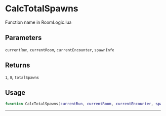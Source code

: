 # CalcTotalSpawns
Function name in RoomLogic.lua
## Parameters
`currentRun`, `currentRoom`, `currentEncounter`, `spawnInfo`
## Returns
`1`, `0`, `totalSpawns`
## Usage
```lua
function CalcTotalSpawns(currentRun, currentRoom, currentEncounter, spawnInfo)
```
---
